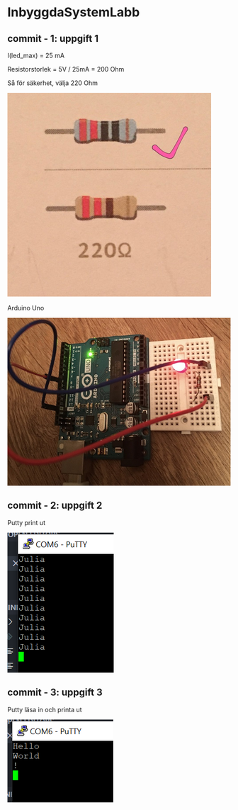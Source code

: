 # InbyggdaSystemLabb

## commit - 1: uppgift 1

I(led_max) = 25 mA

Resistorstorlek = 5V / 25mA = 200 Ohm

Så för säkerhet, välja 220 Ohm

<img src="image/resistor.JPG">

Arduino Uno 

<img src="image/arduinoUno.jpg">

## commit - 2: uppgift 2

Putty print ut

<img src="image/puttyDel2.png">

## commit - 3: uppgift 3

Putty läsa in och printa ut

<img src="image/puttyDel3.png">


